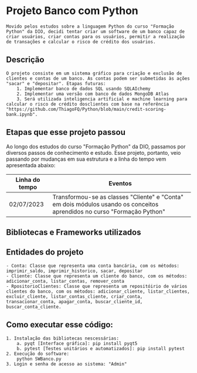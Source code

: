 # Projeto Banco com Python

    Movido pelos estudos sobre a linguagem Python do curso "Formação Python" da DIO, decidi tentar criar um software de um banco capaz de criar usuários, criar contas para os usuários, permitir a realização de transações e calcular o risco de crédito dos usuários.

## Descrição
    O projeto consiste em um sistema gráfico para criação e exclusão de clientes e contas de um banco. As contas podem ser submetidas às ações "sacar" e "depositar". Etapas futuras:
        1. Implementar banco de dados SQL usando SQLAIchemy
        2. Implementar uma versão com banco de dados MongoDB Atlas
        3. Será utilizada inteligencia artificial e machine learning para calcular o risco de crédito dosclientes com base na referência "https://github.com/ThiagoFQ/Python/blob/main/credit-scoring-bank.ipynb".

## Etapas que esse projeto passou
Ao longo dos estudos do curso "Formação Python" da DIO, passamos por diversos passos de conhecimento e estudo. Esse projeto, portanto, veio passando por mudanças em sua estrutura e a linha do tempo vem apresentada abaixo:

| Linha do tempo | Eventos  |
|----------------|----------|
| 02/07/2023     | Transformou-se as classes "Cliente" e "Conta" em dois módulos usando os conceitos aprendidos no curso "Formação Python"   |

        
## Bibliotecas e Frameworks utilizados

## Entidades do projeto
    - Conta: Classe que representa uma conta bancária, com os métodos: imprimir_saldo, imprimir_historico, sacar, depositar
    - Cliente: Classe que representa um cliente do banco, com os métodos: adicionar_conta, listar_contas, remover_conta
    - RpositorioClientes: Classe que representa um repositóirio de vários clientes do banco, com os métodos: adicionar_cliente, listar_clientes, excluir_cliente, listar_contas_cliente, criar_conta, transacionar_conta, apagar_conta, buscar_cliente_id, buscar_conta_cliente.

## Como executar esse código:
    1. Instalação das bibliotecas nescessárias:
        a. pyqt [Interface gráfica]: pip install pyqt5
        b. pytest [Testes unitários e automatizados]: pip install pytest
    2. Execução do software:
        python SWBanco.py
    3. Login e senha de acesso ao sistema: "Admin"

